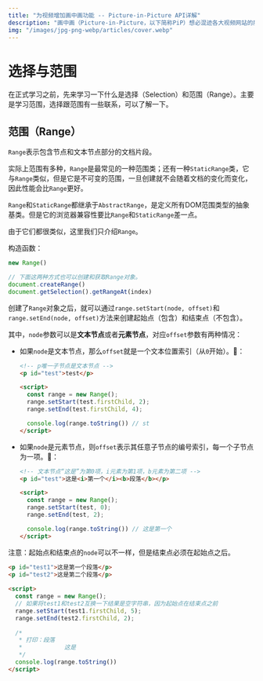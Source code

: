 ```yaml
---
title: "为视频增加画中画功能 -- Picture-in-Picture API详解"
description: "画中画（Picture-in-Picture，以下简称PiP）想必混迹各大视频网站的朋友应该很熟悉，它是一种视频播放技术，可以将网页上的视频内容从主窗口中分离出来并在一个浮动窗口中播放。这可以让用户在其它页面或者应用程序观看主要视频或者其他内容的同时，保持对辅助视频内容的关注。比如你在开视频会议时能通过小视频窗口看番摸鱼。"
img: "/images/jpg-png-webp/articles/cover.webp"
---
```


# 选择与范围
在正式学习之前，先来学习一下什么是选择（Selection）和范围（Range）。主要是学习范围，选择跟范围有一些联系，可以了解一下。

## 范围（Range）
`Range`表示包含节点和文本节点部分的文档片段。

实际上范围有多种，`Range`是最常见的一种范围类；还有一种`StaticRange`类，它与`Range`类似，但是它是不可变的范围，一旦创建就不会随着文档的变化而变化，因此性能会比`Range`更好。

`Range`和`StaticRange`都继承于`AbstractRange`，是定义所有DOM范围类型的抽象基类。但是它的浏览器兼容性要比`Range`和`StaticRange`差一点。

由于它们都很类似，这里我们只介绍`Range`。

构造函数：
```js
new Range()

// 下面这两种方式也可以创建和获取Range对象。
document.createRange()
document.getSelection().getRangeAt(index)
```
创建了`Range`对象之后，就可以通过`range.setStart(node, offset)`和`range.setEnd(node, offset)`方法来创建起始点（包含）和结束点（不包含）。

其中，`node`参数可以是**文本节点**或者**元素节点**，对应`offset`参数有两种情况：
- 如果`node`是文本节点，那么`offset`就是一个文本位置索引（从`0`开始）。🌰：
  ```html
  <!-- p唯一子节点是文本节点 -->
  <p id="test">test</p>
  
  <script>
    const range = new Range();
    range.setStart(test.firstChild, 2);
    range.setEnd(test.firstChild, 4);
  
    console.log(range.toString()) // st
  </script>
  ```
- 如果`node`是元素节点，则`offset`表示其任意子节点的编号索引，每一个子节点为一项。🌰：
  ```html
  <!-- 文本节点“这是”为第0项，i元素为第1项，b元素为第二项 -->
  <p id="test">这是<i>第一个</i><b>段落</b></p>
  
  <script> 
    const range = new Range();
    range.setStart(test, 0);
    range.setEnd(test, 2);
  
    console.log(range.toString()) // 这是第一个
  </script>
  ```
注意：起始点和结束点的`node`可以不一样，但是结束点必须在起始点之后。
```html
<p id="test1">这是第一个段落</p>
<p id="test2">这是第二个段落</p>
  
<script> 
  const range = new Range();
  // 如果将test1和test2互换一下结果是空字符串，因为起始点在结束点之前
  range.setStart(test1.firstChild, 5);
  range.setEnd(test2.firstChild, 2);
  
  /* 
   * 打印：段落
   *            这是
   */
  console.log(range.toString()) 
</script>
```